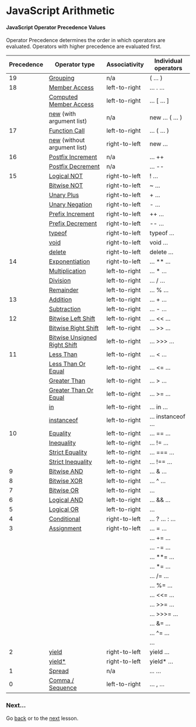 # JavaScript Arithmetic

#### JavaScript Operator Precedence Values

Operator Precedence determines the order in which operators are evaluated. Operators with higher precedence are evaluated first.

|Precedence	|Operator type             |Associativity        |Individual operators |
|-----------|--------------------------|---------------------|---------------------|
|19	        |[Grouping](https://developer.mozilla.org/en-US/docs/Web/JavaScript/Reference/Operators/Grouping)	               |n/a	                 |( … )                |
|18	        |[Member Access](https://developer.mozilla.org/en-US/docs/Web/JavaScript/Reference/Operators/Property_Accessors#Dot_notation)             |left-to-right        |… . …                |
|           |[Computed Member Access](https://developer.mozilla.org/en-US/docs/Web/JavaScript/Reference/Operators/Property_Accessors#Bracket_notation)    |left-to-right	     |… [ … ]              |
|           |[new](https://developer.mozilla.org/en-US/docs/Web/JavaScript/Reference/Operators/new) (with argument list)  |n/a	                 |new … ( … )          |
|17	        |[Function Call](https://developer.mozilla.org/en-US/docs/Web/JavaScript/Guide/Functions)	           |left-to-right	     |… ( … )              |
|           |[new](https://developer.mozilla.org/en-US/docs/Web/JavaScript/Reference/Operators/new) (without argument list)|right-to-left	     |new …                |
|16	        |[Postfix Increment](https://developer.mozilla.org/en-US/docs/Web/JavaScript/Reference/Operators/Arithmetic_Operators#Increment)	        |n/a	             |… ++                 |
|           |[Postfix Decrement](https://developer.mozilla.org/en-US/docs/Web/JavaScript/Reference/Operators/Arithmetic_Operators#Decrement)	        |n/a	             |… --                 |
|15	        |[Logical NOT](https://developer.mozilla.org/en-US/docs/Web/JavaScript/Reference/Operators/Logical_Operators#Logical_NOT)	           |right-to-left	     |! …                  |
|           |[Bitwise NOT](https://developer.mozilla.org/en-US/docs/Web/JavaScript/Reference/Operators/Bitwise_Operators#Bitwise_NOT)	           |right-to-left	     |~ …                  |
|           |[Unary Plus](https://developer.mozilla.org/en-US/docs/Web/JavaScript/Reference/Operators/Arithmetic_Operators#Unary_plus)	               |right-to-left	     |+ …                  |
|           |[Unary Negation](https://developer.mozilla.org/en-US/docs/Web/JavaScript/Reference/Operators/Arithmetic_Operators#Unary_negation)	           |right-to-left	     |- …                  |
|           |[Prefix Increment](https://developer.mozilla.org/en-US/docs/Web/JavaScript/Reference/Operators/Arithmetic_Operators#Increment)	       |right-to-left	     |++ …                 |
|           |[Prefix Decrement](https://developer.mozilla.org/en-US/docs/Web/JavaScript/Reference/Operators/Arithmetic_Operators#Decrement)	       |right-to-left	     |-- …                 |
|           |[typeof](https://developer.mozilla.org/en-US/docs/Web/JavaScript/Reference/Operators/typeof)	                   |right-to-left	     |typeof …             |
|           |[void](https://developer.mozilla.org/en-US/docs/Web/JavaScript/Reference/Operators/void)	                   |right-to-left	     |void …               |
|           |[delete](https://developer.mozilla.org/en-US/docs/Web/JavaScript/Reference/Operators/delete)	                   |right-to-left	     |delete …             |
|14	        |[Exponentiation](https://developer.mozilla.org/en-US/docs/Web/JavaScript/Reference/Operators/Arithmetic_Operators#Exponentiation)	           |right-to-left	     |… ** …               |
|           |[Multiplication](https://developer.mozilla.org/en-US/docs/Web/JavaScript/Reference/Operators/Arithmetic_Operators#Multiplication)	           |left-to-right	     |… * …                |
|           |[Division](https://developer.mozilla.org/en-US/docs/Web/JavaScript/Reference/Operators/Arithmetic_Operators#Division)	               |left-to-right	     |… / …                |
|           |[Remainder](https://developer.mozilla.org/en-US/docs/Web/JavaScript/Reference/Operators/Arithmetic_Operators#Remainder)               |left-to-right	     |… % …                |
|13	        |[Addition](https://developer.mozilla.org/en-US/docs/Web/JavaScript/Reference/Operators/Arithmetic_Operators#Addition)               |left-to-right	     |… + …                |
|           |[Subtraction](https://developer.mozilla.org/en-US/docs/Web/JavaScript/Reference/Operators/Arithmetic_Operators#Subtraction)	           |left-to-right	     |… - …                |
|12	        |[Bitwise Left Shift](https://developer.mozilla.org/en-US/docs/Web/JavaScript/Reference/Operators/Bitwise_Operators)	       |left-to-right	     |… << …               |
|           |[Bitwise Right Shift](https://developer.mozilla.org/en-US/docs/Web/JavaScript/Reference/Operators/Bitwise_Operators)	   |left-to-right	     |… >> …               |
|           |[Bitwise Unsigned Right Shift](https://developer.mozilla.org/en-US/docs/Web/JavaScript/Reference/Operators/Bitwise_Operators)	|left-to-right	 |… >>> …              |
|11	        |[Less Than](https://developer.mozilla.org/en-US/docs/Web/JavaScript/Reference/Operators/Comparison_Operators#Less_than_operator)                |left-to-right	 |… < …                |
|           |[Less Than Or Equal](https://developer.mozilla.org/en-US/docs/Web/JavaScript/Reference/Operators/Comparison_Operators#Less_than__or_equal_operator)	            |left-to-right	 |… <= …               |
|           |[Greater Than](https://developer.mozilla.org/en-US/docs/Web/JavaScript/Reference/Operators/Comparison_Operators#Greater_than_operator)	                |left-to-right	 |… > …                |
|           |[Greater Than Or Equal](https://developer.mozilla.org/en-US/docs/Web/JavaScript/Reference/Operators/Comparison_Operators#Greater_than_or_equal_operator)	        |left-to-right	 |… >= …               |
|           |[in](https://developer.mozilla.org/en-US/docs/Web/JavaScript/Reference/Operators/in)	                            |left-to-right	 |… in …               |
|           |[instanceof](https://developer.mozilla.org/en-US/docs/Web/JavaScript/Reference/Operators/instanceof)	                    |left-to-right	 |… instanceof …       |
|10	        |[Equality](https://developer.mozilla.org/en-US/docs/Web/JavaScript/Reference/Operators/Comparison_Operators#Equality)	                    |left-to-right	 |… == …               |
|           |[Inequality](https://developer.mozilla.org/en-US/docs/Web/JavaScript/Reference/Operators/Comparison_Operators#Inequality)	                    |left-to-right	 |… != …               |
|           |[Strict Equality](https://developer.mozilla.org/en-US/docs/Web/JavaScript/Reference/Operators/Comparison_Operators#Identity)	            |left-to-right	 |… === …              |
|           |[Strict Inequality	](https://developer.mozilla.org/en-US/docs/Web/JavaScript/Reference/Operators/Comparison_Operators#Nonidentity)            |left-to-right	 |… !== …              |
|9	        |[Bitwise AND](https://developer.mozilla.org/en-US/docs/Web/JavaScript/Reference/Operators/Bitwise_Operators#Bitwise_AND)	                |left-to-right	 |… & …                |
|8	        |[Bitwise XOR](https://developer.mozilla.org/en-US/docs/Web/JavaScript/Reference/Operators/Bitwise_Operators#Bitwise_XOR)	                |left-to-right	 |… ^ …                |
|7	        |[Bitwise OR](https://developer.mozilla.org/en-US/docs/Web/JavaScript/Reference/Operators/Bitwise_Operators#Bitwise_OR)	                    |left-to-right	 |… | …                |
|6	        |[Logical AND](https://developer.mozilla.org/en-US/docs/Web/JavaScript/Reference/Operators/Logical_Operators#Logical_AND)	                |left-to-right	 |… && …               |
|5	        |[Logical OR](https://developer.mozilla.org/en-US/docs/Web/JavaScript/Reference/Operators/Logical_Operators#Logical_OR)	                    |left-to-right	 |… || …               |
|4	        |[Conditional](https://developer.mozilla.org/en-US/docs/Web/JavaScript/Reference/Operators/Conditional_Operator)	                |right-to-left	 |… ? … : …            |
|3	        |[Assignment](https://developer.mozilla.org/en-US/docs/Web/JavaScript/Reference/Operators/Assignment_Operators)	                    |right-to-left	 |… = …                |
|           |                               |                |… += …               |
|           |                               |                |… -= …               |
|           |                               |                |… **= …              |
|           |                               |                |… *= …               |
|           |                               |                |… /= …               |
|           |                               |                |… %= …               |
|           |                               |                |… <<= …              |
|           |                               |                |… >>= …              |
|           |                               |                |… >>>= …             |
|           |                               |                |… &= …               |
|           |                               |                |… ^= …               |
|           |                               |                |… |= …               |
|2	        |[yield](https://developer.mozilla.org/en-US/docs/Web/JavaScript/Reference/Operators/yield)	                        |right-to-left	 |yield …              |
|           |[yield*](https://developer.mozilla.org/en-US/docs/Web/JavaScript/Reference/Operators/yield*)	                        |right-to-left	 |yield* …             |
|1	        |[Spread](https://developer.mozilla.org/en-US/docs/Web/JavaScript/Reference/Operators/Spread_operator)	                        |n/a	         |... …                |
|0	        |[Comma / Sequence](https://developer.mozilla.org/en-US/docs/Web/JavaScript/Reference/Operators/Comma_Operator)	            |left-to-right	 |… , …                |

### Next...
Go [back](https://github.com/MyPitit/JavaScript-Tutorial) or to the [next]() lesson.
